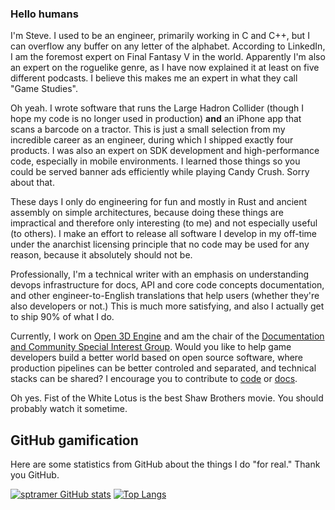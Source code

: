 ### Hello humans

I'm Steve. I used to be an engineer, primarily working in C and C++, but I can overflow any buffer on any letter of the alphabet. According to LinkedIn, I am the foremost expert on Final Fantasy V in the world. Apparently I'm also an expert on the roguelike genre, as I have now explained it at least on five different podcasts. I believe this makes me an expert in what they call "Game Studies". 

Oh yeah. I wrote software that runs the Large Hadron Collider (though I hope my code is no longer used in production) **and** an iPhone app that scans a barcode on a tractor. This is just a small selection from my incredible career as an engineer, during which I shipped exactly four products. I was also an expert on SDK development and high-performance code, especially in mobile environments. I learned those things so you could be served banner ads efficiently while playing Candy Crush. Sorry about that.

These days I only do engineering for fun and mostly in Rust and ancient assembly on simple architectures, because doing these things are impractical and therefore only interesting (to me) and not especially useful (to others). I make an effort to release all software I develop in my off-time under the anarchist licensing principle that no code may be used for any reason, because it absolutely should not be.

Professionally, I'm a technical writer with an emphasis on understanding devops infrastructure for docs, API and core code concepts documentation, and other engineer-to-English translations that help users (whether they're also developers or not.) This is much more satisfying, and also I actually get to ship 90% of what I do.

Currently, I work on [Open 3D Engine](https://www.o3de.org/) and am the chair of the [Documentation and Community Special Interest Group](https://github.com/o3de/sig-docs-community). Would you like to help game developers build a better world based on open source software, where production pipelines can be better controled and separated, and technical stacks can be shared? I encourage you to contribute to [code](https://github.com/o3de/o3de) or [docs](https://github.com/o3de/o3de.org).

Oh yes. Fist of the White Lotus is the best Shaw Brothers movie. You should probably watch it sometime.

## GitHub gamification

Here are some statistics from GitHub about the things I do "for real." Thank you GitHub.

[![sptramer GitHub stats](https://github-readme-stats.vercel.app/api?username=sptramer)](https://github.com/anuraghazra/github-readme-stats)
[![Top Langs](https://github-readme-stats.vercel.app/api/top-langs/?username=sptramer&layout=compact&langs_count=6)](https://github.com/anuraghazra/github-readme-stats)
